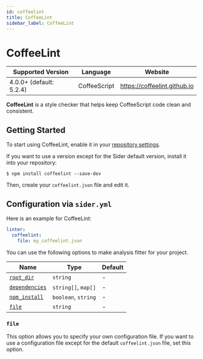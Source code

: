 ```yaml
---
id: coffeelint
title: CoffeeLint
sidebar_label: CoffeeLint
---
```


# CoffeeLint

| Supported Version       | Language     | Website                      |
| ----------------------- | ------------ | ---------------------------- |
| 4.0.0+ (default: 5.2.4) | CoffeeScript | https://coffeelint.github.io |

**CoffeeLint** is a style checker that helps keep CoffeeScript code clean and consistent.

## Getting Started

To start using CoffeeLint, enable it in your [repository settings](../../getting-started/repository-settings.md).

If you want to use a version except for the Sider default version, install it into your repository:

```console
$ npm install coffeelint --save-dev
```

Then, create your `coffeelint.json` file and edit it.

## Configuration via `sider.yml`

Here is an example for CoffeeLint:

```yaml
linter:
  coffeelint:
    file: my_coffeelint.json
```

You can use the following options to make analysis fitter for your project.

| Name                                                                                          | Type                | Default |
| --------------------------------------------------------------------------------------------- | ------------------- | ------- |
| [`root_dir`](../../getting-started/custom-configuration.md#linteranalyzer_idroot_dir)         | `string`            | -       |
| [`dependencies`](../../getting-started/custom-configuration.md#linteranalyzer_iddependencies) | `string[]`, `map[]` | -       |
| [`npm_install`](../../getting-started/custom-configuration.md#linteranalyzer_idnpm_install)   | `boolean`, `string` | -       |
| [`file`](#file)                                                                               | `string`            | -       |

### `file`

This option allows you to specify your own configuration file. If you want to use a configuration file except for the default `coffeelint.json` file, set this option.
